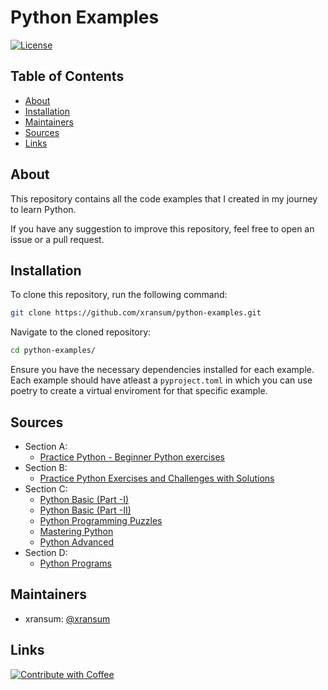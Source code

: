 # Python Examples

[![License](https://img.shields.io/badge/License-MIT-blue.svg)](LICENSE)

<!-- omit in toc -->
## Table of Contents
- [About](#about)
- [Installation](#installation)
- [Maintainers](#maintainers)
- [Sources](#sources)
- [Links](#links)

## About

This repository contains all the code examples that I created in my journey to learn Python.

If you have any suggestion to improve this repository, feel free to open an issue or a pull request.

## Installation

To clone this repository, run the following command:

```bash
git clone https://github.com/xransum/python-examples.git
```

Navigate to the cloned repository:

```bash
cd python-examples/
```

Ensure you have the necessary dependencies installed for each example. Each example should have atleast a `pyproject.toml` in which you can use poetry to create a virtual enviroment for that specific example.

## Sources

- Section A:
  - [Practice Python - Beginner Python exercises](https://www.practicepython.org/)
- Section B:
  - [Practice Python Exercises and Challenges with Solutions](https://pynative.com/python-exercises-with-solutions/)
- Section C:
  - [Python Basic (Part -I)](https://www.w3resource.com/python-exercises/python-basic-exercises.php)
  - [Python Basic (Part -II)](https://www.w3resource.com/python-exercises/basic/)
  - [Python Programming Puzzles](https://www.w3resource.com/python-exercises/puzzles/index.php)
  - [Mastering Python](https://www.w3resource.com/python-exercises/python_100_exercises_with_solutions.php)
  - [Python Advanced](https://www.w3resource.com/python-exercises/advanced/index.php)
- Section D:
  - [Python Programs](https://www.geeksforgeeks.org/python-programming-examples/)

## Maintainers

* xransum: [@xransum](https://github.com/xransum)

## Links

[![Contribute with Coffee](https://cdn.buymeacoffee.com/buttons/default-yellow.png)](https://www.buymeacoffee.com/kevinhaas)
